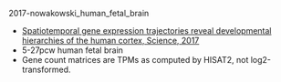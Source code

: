 2017-nowakowski_human_fetal_brain
- [Spatiotemporal gene expression trajectories reveal developmental hierarchies of the human cortex, Science, 2017](http://science.sciencemag.org/content/358/6368/1318)
- 5-27pcw human fetal brain
- Gene count matrices are TPMs as computed by HISAT2, not log2-transformed.